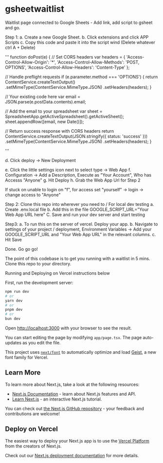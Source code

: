 # gsheetwaitlist
Waitlist page connected to Google Sheets - Add link, add script to gsheet and go.


Step 1: 
a. Create a new Google Sheet.
b. Click extensions and click APP Scripts
c. Copy this code and paste it into the script wind (Delete whatever ctrl A + Delete)


'''
function doPost(e) {
  // Set CORS headers
  var headers = {
    'Access-Control-Allow-Origin': '*',
    'Access-Control-Allow-Methods': 'POST, OPTIONS',
    'Access-Control-Allow-Headers': 'Content-Type'
  };

  // Handle preflight requests
  if (e.parameter.method === 'OPTIONS') {
    return ContentService.createTextOutput()
      .setMimeType(ContentService.MimeType.JSON)
      .setHeaders(headers);
  }

  // Your existing code here
  var email = JSON.parse(e.postData.contents).email;
  
  // Add the email to your spreadsheet
  var sheet = SpreadsheetApp.getActiveSpreadsheet().getActiveSheet();
  sheet.appendRow([email, new Date()]);
  
  // Return success response with CORS headers
  return ContentService.createTextOutput(JSON.stringify({ status: 'success' }))
    .setMimeType(ContentService.MimeType.JSON)
    .setHeaders(headers);
}

'''


d. Click deploy -> New Deployment

e. Click the little settings icon next to select type -> Web App
f. Configuration -> Add a Description, Execute as "Your Account", Who has Accesss "Anyone"
g. Hit Deploy 
h. Grab the Web App Url for Step 2

If stuck on unable to login on "f", for access set "yourself" -> login -> change access to "Anyone"


Step 2: 
Clone this repo into wherever you need to / For local dev testing 
a. Create .env.local file
b. Add this in the file GOOGLE_SCRIPT_URL="Your Web App URL here"
C. Save and run your dev server and start testing


Step3: 
a. To run this on the server of vercel. Deploy your app. 
b. Navigate to settings of your project / deployment, Environment Variables -> Add your GOOGLE_SCRIPT_URL and "Your Web App URL" in the relevant columns. 
c. Hit Save


Done. Go go go!








The point of this codebase is to get you running with a waitlist in 5 mins. Clone this repo to your directory. 









Running and Deploying on Vercel instructions below

First, run the development server:

```bash
npm run dev
# or
yarn dev
# or
pnpm dev
# or
bun dev
```

Open [http://localhost:3000](http://localhost:3000) with your browser to see the result.

You can start editing the page by modifying `app/page.tsx`. The page auto-updates as you edit the file.

This project uses [`next/font`](https://nextjs.org/docs/app/building-your-application/optimizing/fonts) to automatically optimize and load [Geist](https://vercel.com/font), a new font family for Vercel.

## Learn More

To learn more about Next.js, take a look at the following resources:

- [Next.js Documentation](https://nextjs.org/docs) - learn about Next.js features and API.
- [Learn Next.js](https://nextjs.org/learn) - an interactive Next.js tutorial.

You can check out [the Next.js GitHub repository](https://github.com/vercel/next.js) - your feedback and contributions are welcome!

## Deploy on Vercel

The easiest way to deploy your Next.js app is to use the [Vercel Platform](https://vercel.com/new?utm_medium=default-template&filter=next.js&utm_source=create-next-app&utm_campaign=create-next-app-readme) from the creators of Next.js.

Check out our [Next.js deployment documentation](https://nextjs.org/docs/app/building-your-application/deploying) for more details.
